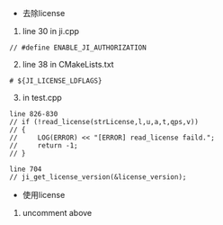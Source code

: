 - 去除license
1) line 30 in ji.cpp
```
// #define ENABLE_JI_AUTHORIZATION 
```
2) line 38 in CMakeLists.txt
```
# ${JI_LICENSE_LDFLAGS}
```
3) in test.cpp
```
line 826-830
// if (!read_license(strLicense,l,u,a,t,qps,v))
// {
//     LOG(ERROR) << "[ERROR] read_license faild.";
//     return -1;
// }

line 704 
// ji_get_license_version(&license_version);
```
- 使用license
1) uncomment above

